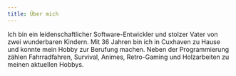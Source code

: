 ```yaml
---
title: Über mich
---
```


Ich bin ein leidenschaftlicher Software-Entwickler und stolzer Vater von zwei wunderbaren Kindern. Mit 36 Jahren bin ich in Cuxhaven zu Hause und konnte mein Hobby zur Berufung machen. Neben der Programmierung zählen Fahrradfahren, Survival, Animes, Retro-Gaming und Holzarbeiten zu meinen aktuellen Hobbys.